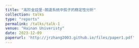 ```yaml
---
title: "高阶金兹堡-朗道系统中孤子的稳定性分析"
collection: talks
type: "reports"
permalink: /talks/talk-1
venue: "Hainan Univeristy"
date: 2023-12-09
paperurl: 'http://jrzhang2003.github.io/files/paper1.pdf'
---
```

